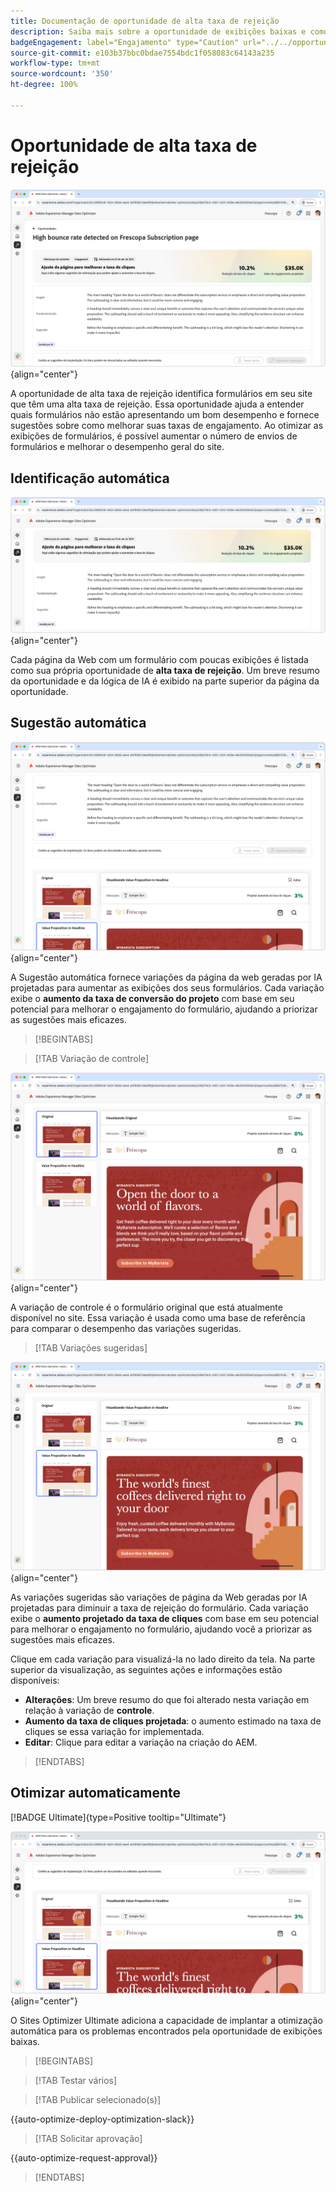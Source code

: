 ```yaml
---
title: Documentação de oportunidade de alta taxa de rejeição
description: Saiba mais sobre a oportunidade de exibições baixas e como usá-la para melhorar o engajamento do formulário no site.
badgeEngagement: label="Engajamento" type="Caution" url="../../opportunity-types/engagement.md" tooltip="Engajamento"
source-git-commit: e103b37bbc0bdae7554bdc1f058083c64143a235
workflow-type: tm+mt
source-wordcount: '350'
ht-degree: 100%

---
```



# Oportunidade de alta taxa de rejeição

![Oportunidade de alta taxa de rejeição](./assets/high-bounce-rate/hero.png){align="center"}

A oportunidade de alta taxa de rejeição identifica formulários em seu site que têm uma alta taxa de rejeição. Essa oportunidade ajuda a entender quais formulários não estão apresentando um bom desempenho e fornece sugestões sobre como melhorar suas taxas de engajamento. Ao otimizar as exibições de formulários, é possível aumentar o número de envios de formulários e melhorar o desempenho geral do site.

## Identificação automática

![Identificar automaticamente alta taxa de rejeição](./assets/high-bounce-rate/auto-identify.png){align="center"}

Cada página da Web com um formulário com poucas exibições é listada como sua própria oportunidade de **alta taxa de rejeição**. Um breve resumo da oportunidade e da lógica de IA é exibido na parte superior da página da oportunidade.

## Sugestão automática

![Sugerir automaticamente alta taxa de rejeição](./assets/high-bounce-rate/auto-suggest.png){align="center"}

A Sugestão automática fornece variações da página da web geradas por IA projetadas para aumentar as exibições dos seus formulários. Cada variação exibe o **aumento da taxa de conversão do projeto** com base em seu potencial para melhorar o engajamento do formulário, ajudando a priorizar as sugestões mais eficazes.

>[!BEGINTABS]

>[!TAB Variação de controle]

![Variações originais](./assets/high-bounce-rate/original-variation.png){align="center"}

A variação de controle é o formulário original que está atualmente disponível no site. Essa variação é usada como uma base de referência para comparar o desempenho das variações sugeridas.

>[!TAB Variações sugeridas]

![Variações sugeridas](./assets/high-bounce-rate/suggested-variations.png){align="center"}

As variações sugeridas são variações de página da Web geradas por IA projetadas para diminuir a taxa de rejeição do formulário. Cada variação exibe o **aumento projetado da taxa de cliques** com base em seu potencial para melhorar o engajamento no formulário, ajudando você a priorizar as sugestões mais eficazes.

Clique em cada variação para visualizá-la no lado direito da tela. Na parte superior da visualização, as seguintes ações e informações estão disponíveis:

* **Alterações**: Um breve resumo do que foi alterado nesta variação em relação à variação de **controle**.
* **Aumento da taxa de cliques projetada**: o aumento estimado na taxa de cliques se essa variação for implementada.
* **Editar**: Clique para editar a variação na criação do AEM.

>[!ENDTABS]

## Otimizar automaticamente

[!BADGE Ultimate]{type=Positive tooltip="Ultimate"}

![Otimizar automaticamente a alta taxa de rejeição](./assets/high-bounce-rate/auto-optimize.png){align="center"}

O Sites Optimizer Ultimate adiciona a capacidade de implantar a otimização automática para os problemas encontrados pela oportunidade de exibições baixas.

>[!BEGINTABS]

>[!TAB Testar vários]


>[!TAB Publicar selecionado(s)]

{{auto-optimize-deploy-optimization-slack}}

>[!TAB Solicitar aprovação]

{{auto-optimize-request-approval}}

>[!ENDTABS]
